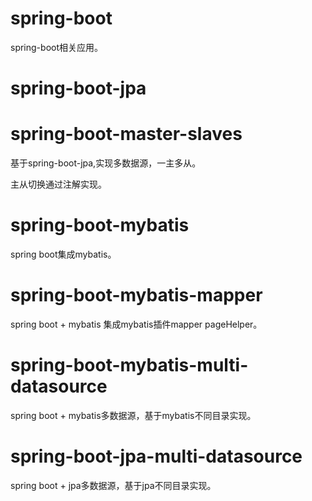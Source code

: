 # spring-boot

  spring-boot相关应用。
  
# spring-boot-jpa

# spring-boot-master-slaves

  基于spring-boot-jpa,实现多数据源，一主多从。
  
  主从切换通过注解实现。
  
# spring-boot-mybatis

  spring boot集成mybatis。
  
# spring-boot-mybatis-mapper

  spring boot + mybatis  集成mybatis插件mapper pageHelper。
  
# spring-boot-mybatis-multi-datasource

  spring boot + mybatis多数据源，基于mybatis不同目录实现。
  
# spring-boot-jpa-multi-datasource

  spring boot + jpa多数据源，基于jpa不同目录实现。  
